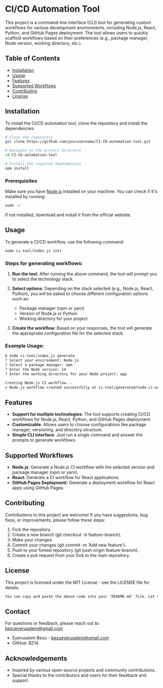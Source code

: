 # CI/CD Automation Tool

This project is a command-line interface (CLI) tool for generating custom workflows for various development environments, including Node.js, React, Python, and GitHub Pages deployment. The tool allows users to quickly scaffold workflows based on their preferences (e.g., package manager, Node version, working directory, etc.).

## Table of Contents

- [Installation](#installation)
- [Usage](#usage)
- [Features](#features)
- [Supported Workflows](#supported-workflows)
- [Contributing](#contributing)
- [License](#license)

## Installation

To install the CI/CD automation tool, clone the repository and install the dependencies:

```bash
# Clone the repository
git clone https://github.com/yourusername/CI-CD-automation-tool.git

# Navigate to the project directory
cd CI-CD-automation-tool

# Install the required dependencies
npm install
```

### Prerequisites

Make sure you have [Node.js](https://nodejs.org/) installed on your machine. You can check if it's installed by running:

```bash
node -v
```

If not installed, download and install it from the official website.

## Usage

To generate a CI/CD workflow, use the following command:

```bash
node ci-tool/index.js init
```

### Steps for generating workflows:

1.  **Run the tool**: After running the above command, the tool will prompt you to select the technology stack.
2.  **Select options**: Depending on the stack selected (e.g., Node.js, React, Python), you will be asked to choose different configuration options such as:

    - Package manager (npm or yarn)
    - Version of Node.js or Python
    - Working directory for your project

3.  **Create the workflow**: Based on your responses, the tool will generate the appropriate configuration file for the selected stack.

### Example Usage:

```bash
$ node ci-tool/index.js generate
? Select your environment: Node.js
? Select a package manager: npm
? Enter the Node version: 14
? Enter the working directory for your Node project: app

Creating Node.js CI workflow...
✔ Node.js workflow created successfully at ci-tool/generated/node-ci-workflow.yml
```

## Features

- **Support for multiple technologies**: The tool supports creating CI/CD workflows for Node.js, React, Python, and GitHub Pages deployment.
- **Customizable**: Allows users to choose configurations like package manager, versioning, and directory structure.
- **Simple CLI interface**: Just run a single command and answer the prompts to generate workflows.

## Supported Workflows

- **Node.js**: Generate a Node.js CI workflow with the selected version and package manager (npm or yarn).
- **React**: Generate a CI workflow for React applications.
- **GitHub Pages Deployment**: Generate a deployment workflow for React apps using GitHub Pages.

## Contributing

Contributions to this project are welcome! If you have suggestions, bug fixes, or improvements, please follow these steps:

1.  Fork the repository.
2.  Create a new branch (git checkout -b feature-branch).
3.  Make your changes.
4.  Commit your changes (git commit -m 'Add new feature').
5.  Push to your forked repository (git push origin feature-branch).
6.  Create a pull request from your fork to the main repository.

## License

This project is licensed under the MIT License - see the LICENSE file for details.

```bash
You can copy and paste the above code into your `README.md` file. Let me know if you need any further modifications!
```
## Contact
For questions or feedback, please reach out to: bezueyerusalem@gmail.com

- Eyerusalem Bezu - bezueyerusalem@gmail.com
- GitHub: BZ14

## Acknowledgements
- Inspired by various open-source projects and community contributions.
- Special thanks to the contributors and users for their feedback and support.
